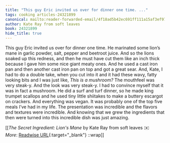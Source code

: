 ```yaml
---
title: "This guy Eric invited us over for dinner one time. ..."
tags: cooking articles-24321899
canonical: mailto:reader-forwarded-email/4f18ad5b42ec691ff111a15af3ef97ea
author: Kate Ray from soft leaves
book: 24321899
hide_title: true
---
```


This guy Eric invited us over for dinner one time. He marinated some lion’s mane in garlic powder, salt, pepper and beetroot juice. And so the lions soaked up this redness, and then he must have cut them like an inch thick because I gave him some nice giant meaty ones. And he used a cast iron pan and then another cast iron pan on top and got a great sear. And, Kate, I had to do a double take, when you cut into it and it had these wavy, fatty looking bits and I was just like, *This is a mushroom?* The mouthfeel was very steak-y. And the look was very steak-y. I had to convince myself that it was in fact a mushroom. He did a surf and turf dinner, so he made king trumpet scallops and he used tiny little shiitakes to make a buttery escargot on crackers. And everything was vegan. It was probably one of the top five meals I’ve had in my life. The presentation was incredible and the flavors and textures were incredible. And knowing that we grew the ingredients that then were turned into this incredible dish was just amazing.


[[<cite>_The Secret Ingredient: Lion's Mane_</cite> by Kate Ray from soft leaves ✉️<br>
_More_: [Readwise URL](https://readwise.io/open/475167248){:target="_blank"}
::wrap]]